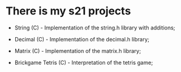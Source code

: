 # There is my s21 projects



- String (C) - Implementation of the string.h library with additions;

- Decimal (C) - Implementation of the decimal.h library;

- Matrix (C) - Implementation of the matrix.h library;

- Brickgame Tetris (C) - Interpretation of the tetris game; 
